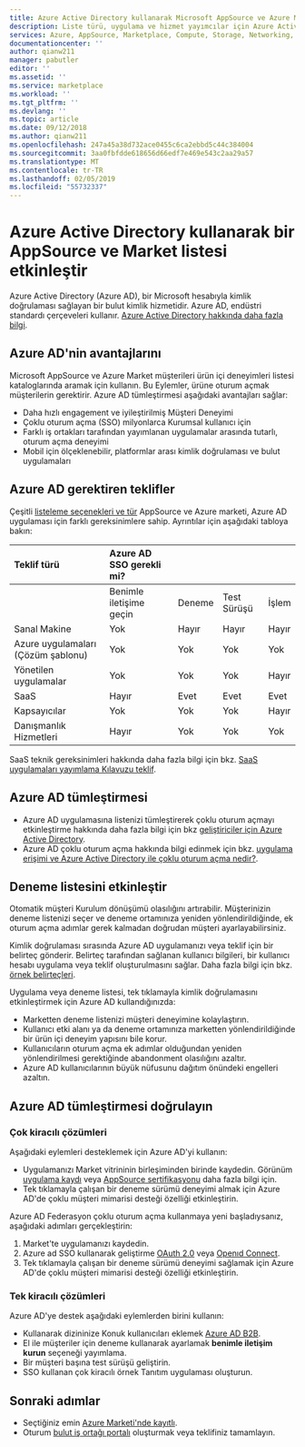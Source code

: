 ```yaml
---
title: Azure Active Directory kullanarak Microsoft AppSource ve Azure Marketi'nde listeleme etkinleştirme | Azure
description: Liste türü, uygulama ve hizmet yayımcılar için Azure Active Directory'de Azure Market ve AppSource kullanarak etkinleştirin.
services: Azure, AppSource, Marketplace, Compute, Storage, Networking, Blockchain, Security
documentationcenter: ''
author: qianw211
manager: pabutler
editor: ''
ms.assetid: ''
ms.service: marketplace
ms.workload: ''
ms.tgt_pltfrm: ''
ms.devlang: ''
ms.topic: article
ms.date: 09/12/2018
ms.author: qianw211
ms.openlocfilehash: 247a45a38d732ace0455c6ca2ebbd5c44c384004
ms.sourcegitcommit: 3aa0fbfdde618656d66edf7e469e543c2aa29a57
ms.translationtype: MT
ms.contentlocale: tr-TR
ms.lasthandoff: 02/05/2019
ms.locfileid: "55732337"
---
```

# <a name="enable-an-appsource-and-marketplace-listing-by-using-azure-active-directory"></a>Azure Active Directory kullanarak bir AppSource ve Market listesi etkinleştir

 Azure Active Directory (Azure AD), bir Microsoft hesabıyla kimlik doğrulaması sağlayan bir bulut kimlik hizmetidir. Azure AD, endüstri standardı çerçeveleri kullanır. [Azure Active Directory hakkında daha fazla bilgi](https://azure.microsoft.com/services/active-directory).

## <a name="azure-ad-benefits"></a>Azure AD'nin avantajlarını

Microsoft AppSource ve Azure Market müşterileri ürün içi deneyimleri listesi kataloglarında aramak için kullanın. Bu Eylemler, ürüne oturum açmak müşterilerin gerektirir. Azure AD tümleştirmesi aşağıdaki avantajları sağlar:

- Daha hızlı engagement ve iyileştirilmiş Müşteri Deneyimi
- Çoklu oturum açma (SSO) milyonlarca Kurumsal kullanıcı için
- Farklı iş ortakları tarafından yayımlanan uygulamalar arasında tutarlı, oturum açma deneyimi
- Mobil için ölçeklenebilir, platformlar arası kimlik doğrulaması ve bulut uygulamaları

## <a name="offers-that-require-azure-ad"></a>Azure AD gerektiren teklifler

Çeşitli [listeleme seçenekleri ve tür](https://docs.microsoft.com/azure/marketplace/determine-your-listing-type) AppSource ve Azure marketi, Azure AD uygulaması için farklı gereksinimlere sahip. Ayrıntılar için aşağıdaki tabloya bakın:

| **Teklif türü**    | **Azure AD SSO gerekli mi?**  |  |   |  |
| :------------------- | :-------------------|:-------------------|:-------------------|:-------------------|
|  | Benimle iletişime geçin | Deneme | Test Sürüşü | İşlem |
| Sanal Makine | Yok | Hayır | Hayır | Hayır |
| Azure uygulamaları (Çözüm şablonu)  | Yok | Yok | Yok | Yok |
| Yönetilen uygulamalar  | Yok | Yok | Yok | Hayır |
| SaaS  | Hayır | Evet | Evet | Evet |
| Kapsayıcılar  | Yok | Yok | Yok | Hayır |
| Danışmanlık Hizmetleri  | Hayır | Yok | Yok | Yok |

SaaS teknik gereksinimleri hakkında daha fazla bilgi için bkz. [SaaS uygulamaları yayımlama Kılavuzu teklif](https://docs.microsoft.com/azure/marketplace/marketplace-saas-applications-technical-publishing-guide).

## <a name="azure-ad-integration"></a>Azure AD tümleştirmesi

- Azure AD uygulamasına listenizi tümleştirerek çoklu oturum açmayı etkinleştirme hakkında daha fazla bilgi için bkz [geliştiriciler için Azure Active Directory]( https://aka.ms/aaddev).
- Azure AD çoklu oturum açma hakkında bilgi edinmek için bkz. [uygulama erişimi ve Azure Active Directory ile çoklu oturum açma nedir?](https://docs.microsoft.com/azure/active-directory/manage-apps/what-is-single-sign-on).

## <a name="enable-a-trial-listing"></a>Deneme listesini etkinleştir

Otomatik müşteri Kurulum dönüşümü olasılığını artırabilir. Müşterinizin deneme listenizi seçer ve deneme ortamınıza yeniden yönlendirildiğinde, ek oturum açma adımlar gerek kalmadan doğrudan müşteri ayarlayabilirsiniz.

Kimlik doğrulaması sırasında Azure AD uygulamanızı veya teklif için bir belirteç gönderir. Belirteç tarafından sağlanan kullanıcı bilgileri, bir kullanıcı hesabı uygulama veya teklif oluşturulmasını sağlar. Daha fazla bilgi için bkz. [örnek belirteçleri](https://docs.microsoft.com/azure/active-directory/develop/active-directory-token-and-claims).

Uygulama veya deneme listesi, tek tıklamayla kimlik doğrulamasını etkinleştirmek için Azure AD kullandığınızda:

- Marketten deneme listenizi müşteri deneyimine kolaylaştırın.
- Kullanıcı etki alanı ya da deneme ortamınıza marketten yönlendirildiğinde bir ürün içi deneyim yapısını bile korur.
- Kullanıcıların oturum açma ek adımlar olduğundan yeniden yönlendirilmesi gerektiğinde abandonment olasılığını azaltır.
- Azure AD kullanıcılarının büyük nüfusunu dağıtım önündeki engelleri azaltın.

## <a name="verify-azure-ad-integration"></a>Azure AD tümleştirmesi doğrulayın

### <a name="multitenant-solutions"></a>Çok kiracılı çözümleri

Aşağıdaki eylemleri desteklemek için Azure AD'yi kullanın:

- Uygulamanızı Market vitrininin birleşiminden birinde kaydedin. Görünüm [uygulama kaydı](https://docs.microsoft.com/azure/active-directory/develop/active-directory-integrating-applications) veya [AppSource sertifikasyonu](https://docs.microsoft.com/azure/active-directory/develop/active-directory-devhowto-appsource-certified) daha fazla bilgi için.
- Tek tıklamayla çalışan bir deneme sürümü deneyimi almak için Azure AD'de çoklu müşteri mimarisi desteği özelliği etkinleştirin.

Azure AD Federasyon çoklu oturum açma kullanmaya yeni başladıysanız, aşağıdaki adımları gerçekleştirin:

1. Market'te uygulamanızı kaydedin.
1. Azure ad SSO kullanarak geliştirme [OAuth 2.0](https://docs.microsoft.com/azure/active-directory/develop/active-directory-protocols-oauth-code) veya [Openıd Connect](https://docs.microsoft.com/azure/active-directory/develop/active-directory-protocols-openid-connect-code).
1. Tek tıklamayla çalışan bir deneme sürümü deneyimi sağlamak için Azure AD'de çoklu müşteri mimarisi desteği özelliği etkinleştirin.

### <a name="single-tenant-solutions"></a>Tek kiracılı çözümleri

Azure AD'ye destek aşağıdaki eylemlerden birini kullanın:

- Kullanarak dizininize Konuk kullanıcıları eklemek [Azure AD B2B](https://docs.microsoft.com/azure/active-directory/active-directory-b2b-what-is-azure-ad-b2b).
- El ile müşteriler için deneme kullanarak ayarlamak **benimle iletişim kurun** seçeneği yayımlama.
- Bir müşteri başına test sürüşü geliştirin.
- SSO kullanan çok kiracılı örnek Tanıtım uygulaması oluşturun.

## <a name="next-steps"></a>Sonraki adımlar

- Seçtiğiniz emin [Azure Marketi'nde kayıtlı](https://azuremarketplace.microsoft.com/sell).
- Oturum [bulut iş ortağı portalı](https://cloudpartner.azure.com/) oluşturmak veya teklifiniz tamamlayın.
